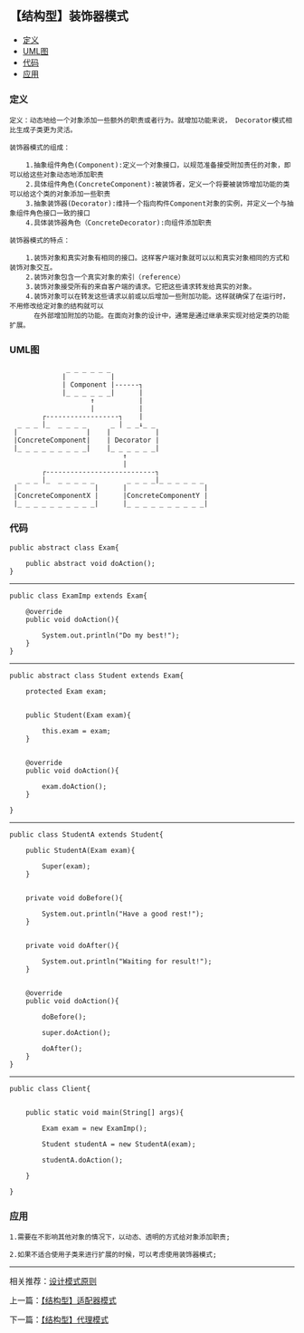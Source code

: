 

## 【结构型】装饰器模式

*   [定义](#define)
*   [UML图](#UML)
*   [代码](#code)
*   [应用](#app)




<h3 id="define">定义</h3>

    定义：动态地给一个对象添加一些额外的职责或者行为。就增加功能来说， Decorator模式相比生成子类更为灵活。

    装饰器模式的组成：

        1.抽象组件角色(Component):定义一个对象接口，以规范准备接受附加责任的对象，即可以给这些对象动态地添加职责
        2.具体组件角色(ConcreteComponent):被装饰者，定义一个将要被装饰增加功能的类可以给这个类的对象添加一些职责
        3.抽象装饰器(Decorator):维持一个指向构件Component对象的实例，并定义一个与抽象组件角色接口一致的接口
        4.具体装饰器角色（ConcreteDecorator):向组件添加职责

    装饰器模式的特点：

        1.装饰对象和真实对象有相同的接口。这样客户端对象就可以以和真实对象相同的方式和装饰对象交互。
        2.装饰对象包含一个真实对象的索引（reference）
        3.装饰对象接受所有的来自客户端的请求。它把这些请求转发给真实的对象。
        4.装饰对象可以在转发这些请求以前或以后增加一些附加功能。这样就确保了在运行时，不用修改给定对象的结构就可以
          在外部增加附加的功能。在面向对象的设计中，通常是通过继承来实现对给定类的功能扩展。


<h3 id="UML">UML图</h3>


                  _ _ _ _ _ _
                 |           |
                 | Component |------┐
                 |_ _ _ _ _ _|      |
                        ↑           |
                        |           |
            ┌------------------┐    |
      _ _ _ |_  _ _ _ _      _ | _ _↓_ _
     |                 |    |           |
     |ConcreteComponent|    | Decorator |
     |_ _ _ _ _ _ _ _ _|    |_ _ _ _ _ _|
                                ↑
                                |
            ┌---------------------------┐
      _ _ _ |_  _ _ _ _ _        _ _ _ _|_ _ _ _ _ _
     |                   |      |                   |
     |ConcreteComponentX |      |ConcreteComponentY |
     |_ _ _ _ _ _ _ _ _ _|      |_ _ _ _ _ _ _ _ _ _|




<h3 id="code">代码</h3>

    public abstract class Exam{

        public abstract void doAction();
    }


***

    public class ExamImp extends Exam{

        @override
        public void doAction(){

            System.out.println("Do my best!");
        }
    }


***

    public abstract class Student extends Exam{

        protected Exam exam;


        public Student(Exam exam){

            this.exam = exam;
        }


        @override
        public void doAction(){

            exam.doAction();
        }

    }

***

    public class StudentA extends Student{

        public StudentA(Exam exam){

            Super(exam);
        }


        private void doBefore(){

            System.out.println("Have a good rest!");
        }


        private void doAfter(){

            System.out.println("Waiting for result!");
        }


        @override
        public void doAction(){

            doBefore();

            super.doAction();

            doAfter();
        }
    }


***

    public class Client{


        public static void main(String[] args){

            Exam exam = new ExamImp();

            Student studentA = new StudentA(exam);

            studentA.doAction();

        }

    }




<h3 id="app">应用</h3>

    1.需要在不影响其他对象的情况下，以动态、透明的方式给对象添加职责;

    2.如果不适合使用子类来进行扩展的时候，可以考虑使用装饰器模式;


***

相关推荐：[设计模式原则](./Principle)


上一篇：[【结构型】适配器模式](./Prototype)

下一篇：[【结构型】代理模式](./Proxy)







